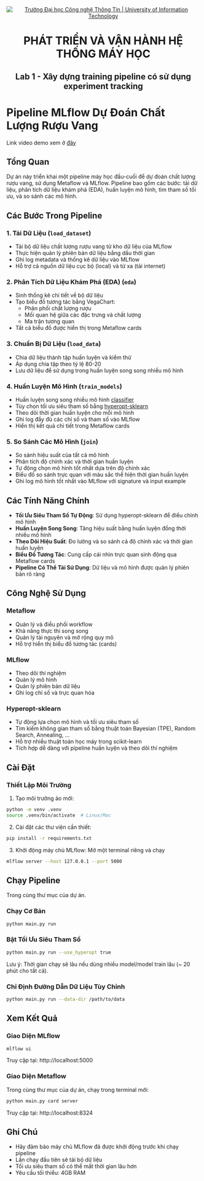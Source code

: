 <p align="center">
  <a href="https://www.uit.edu.vn/" title="Trường Đại học Công nghệ Thông tin" style="border: none;">
    <img src="https://i.imgur.com/WmMnSRt.png" alt="Trường Đại học Công nghệ Thông Tin | University of Information Technology">
  </a>
</p>

<h1 align="center"><b>PHÁT TRIỂN VÀ VẬN HÀNH HỆ THỐNG MÁY HỌC</b></h1>
<h2 align="center"><b>Lab 1 - Xây dựng training pipeline có sử dụng experiment tracking</b></h2>

# Pipeline MLflow Dự Đoán Chất Lượng Rượu Vang

Link video demo xem ở [đây](https://drive.google.com/file/d/1fqHUXSFL31XyWmoZeUkEIUw4oRfo9X3y/view?usp=drive_link)

## Tổng Quan  
Dự án này triển khai một pipeline máy học đầu-cuối để dự đoán chất lượng rượu vang, sử dụng Metaflow và MLflow. Pipeline bao gồm các bước: tải dữ liệu, phân tích dữ liệu khám phá (EDA), huấn luyện mô hình, tìm tham số tối ưu, và so sánh các mô hình.

## Các Bước Trong Pipeline

### 1. Tải Dữ Liệu (`load_dataset`)
- Tải bộ dữ liệu chất lượng rượu vang từ kho dữ liệu của MLflow  
- Thực hiện quản lý phiên bản dữ liệu bằng dấu thời gian  
- Ghi log metadata và thống kê dữ liệu vào MLflow  
- Hỗ trợ cả nguồn dữ liệu cục bộ (local) và từ xa (tải internet)

### 2. Phân Tích Dữ Liệu Khám Phá (EDA) (`eda`)
- Sinh thống kê chi tiết về bộ dữ liệu  
- Tạo biểu đồ tương tác bằng VegaChart:
  - Phân phối chất lượng rượu
  - Mối quan hệ giữa các đặc trưng và chất lượng
  - Ma trận tương quan
- Tất cả biểu đồ được hiển thị trong Metaflow cards

### 3. Chuẩn Bị Dữ Liệu (`load_data`)
- Chia dữ liệu thành tập huấn luyện và kiểm thử  
- Áp dụng chia tập theo tỷ lệ 80-20  
- Lưu dữ liệu để sử dụng trong huấn luyện song song nhiều mô hình

### 4. Huấn Luyện Mô Hình (`train_models`)
- Huấn luyện song song nhiều mô hình [classifier](https://github.com/hyperopt/hyperopt-sklearn#classifiers)
- Tùy chọn tối ưu siêu tham số bằng [hyperopt-sklearn](https://github.com/hyperopt/hyperopt-sklearn)
- Theo dõi thời gian huấn luyện cho mỗi mô hình
- Ghi log đầy đủ các chỉ số và tham số vào MLflow
- Hiển thị kết quả chi tiết trong Metaflow cards

### 5. So Sánh Các Mô Hình (`join`)
- So sánh hiệu suất của tất cả mô hình
- Phân tích độ chính xác và thời gian huấn luyện
- Tự động chọn mô hình tốt nhất dựa trên độ chính xác
- Biểu đồ so sánh trực quan với màu sắc thể hiện thời gian huấn luyện
- Ghi log mô hình tốt nhất vào MLflow với signature và input example

## Các Tính Năng Chính
- **Tối Ưu Siêu Tham Số Tự Động**: Sử dụng hyperopt-sklearn để điều chỉnh mô hình
- **Huấn Luyện Song Song**: Tăng hiệu suất bằng huấn luyện đồng thời nhiều mô hình
- **Theo Dõi Hiệu Suất**: Đo lường và so sánh cả độ chính xác và thời gian huấn luyện
- **Biểu Đồ Tương Tác**: Cung cấp cái nhìn trực quan sinh động qua Metaflow cards
- **Pipeline Có Thể Tái Sử Dụng**: Dữ liệu và mô hình được quản lý phiên bản rõ ràng

## Công Nghệ Sử Dụng

### Metaflow
- Quản lý và điều phối workflow  
- Khả năng thực thi song song  
- Quản lý tài nguyên và mở rộng quy mô  
- Hỗ trợ hiển thị biểu đồ tương tác (cards)

### MLflow
- Theo dõi thí nghiệm  
- Quản lý mô hình  
- Quản lý phiên bản dữ liệu  
- Ghi log chỉ số và trực quan hóa

### Hyperopt-sklearn
- Tự động lựa chọn mô hình và tối ưu siêu tham số
- Tìm kiếm không gian tham số bằng thuật toán Bayesian (TPE), Random Search, Annealing, ...
- Hỗ trợ nhiều thuật toán học máy trong scikit-learn
- Tích hợp dễ dàng với pipeline huấn luyện và theo dõi thí nghiệm

## Cài Đặt

### Thiết Lập Môi Trường
1. Tạo môi trường ảo mới:
```bash
python -m venv .venv
source .venv/bin/activate  # Linux/Mac
```

2. Cài đặt các thư viện cần thiết:
```bash
pip install -r requirements.txt
```

3. Khởi động máy chủ MLflow: Mở một terminal riêng và chạy
```bash
mlflow server --host 127.0.0.1 --port 5000
```

## Chạy Pipeline
Trong cùng thư mục của dự án.

### Chạy Cơ Bản
```bash
python main.py run
```

### Bật Tối Ưu Siêu Tham Số 
```bash
python main.py run --use_hyperopt true
```
Lưu ý: Thời gian chạy sẽ lâu nếu dùng nhiều model/model train lâu (~ 20 phút cho tất cả).

### Chỉ Định Đường Dẫn Dữ Liệu Tùy Chỉnh
```bash
python main.py run --data-dir /path/to/data
```

## Xem Kết Quả

### Giao Diện MLflow
```bash
mlflow ui
```
Truy cập tại: http://localhost:5000

### Giao Diện Metaflow
Trong cùng thư mục của dự án, chạy trong terminal mới:
```bash
python main.py card server
```
Truy cập tại: http://localhost:8324

## Ghi Chú
- Hãy đảm bảo máy chủ MLflow đã được khởi động trước khi chạy pipeline  
- Lần chạy đầu tiên sẽ tải bộ dữ liệu  
- Tối ưu siêu tham số có thể mất thời gian lâu hơn  
- Yêu cầu tối thiểu: 4GB RAM

